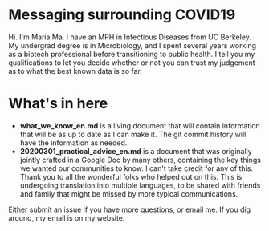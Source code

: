 # Messaging surrounding COVID19 

Hi. I'm Maria Ma. I have an MPH in Infectious Diseases from UC Berkeley. My undergrad degree is in Microbiology, and I spent several years working as a biotech professional before transitioning to public health. I tell you my qualifications to let you decide whether or not you can trust my judgement as to what the best known data is so far. 

# What's in here

* **what_we_know_en.md** is a living document that will contain information that will be as up to date as I can make it. The git commit history will have the information as needed. 
* **20200301_practical_advice_en.md** is a document that was originally jointly crafted in a Google Doc by many others, containing the key things we wanted our communities to know. I can't take credit for any of this. Thank you to all the wonderful folks who helped out on this. This is undergoing translation into multiple languages, to be shared with friends and family that might be missed by more typical communications. 

Either submit an issue if you have more questions, or email me. If you dig around, my email is on my website.  
